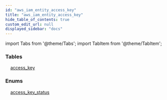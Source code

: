 ```yaml
---
id: "aws_iam_entity_access_key"
title: "aws_iam_entity_access_key"
hide_table_of_contents: true
custom_edit_url: null
displayed_sidebar: "docs"
---
```


import Tabs from '@theme/Tabs';
import TabItem from '@theme/TabItem';

<Tabs>
  <TabItem value="Components" label="Components" default>

### Tables

    [access_key](../../aws/tables/aws_iam_entity_access_key.AccessKey)

### Enums
    [access_key_status](../../aws/enums/aws_iam_entity_access_key.accessKeyStatusEnum)

</TabItem>
  <TabItem value="Code examples" label="Code examples">

</TabItem>
</Tabs>

